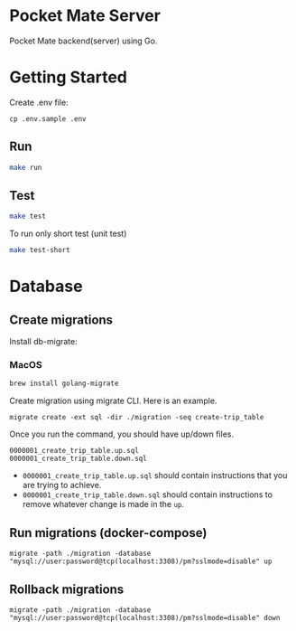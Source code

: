 # Pocket Mate Server

Pocket Mate backend(server) using Go.

# Getting Started

Create .env file:

```
cp .env.sample .env
```

## Run

```bash
make run
```

## Test

```bash
make test
```

To run only short test (unit test)

```bash
make test-short

```

# Database

## Create migrations

Install db-migrate:

### MacOS

```bash
brew install golang-migrate
```

Create migration using migrate CLI. Here is an example.

```
migrate create -ext sql -dir ./migration -seq create-trip_table
```

Once you run the command, you should have up/down files.

```
0000001_create_trip_table.up.sql
0000001_create_trip_table.down.sql
```

- `0000001_create_trip_table.up.sql` should contain instructions that you are trying to achieve.
- `0000001_create_trip_table.down.sql` should contain instructions to remove whatever change is made in the `up`.

## Run migrations (docker-compose)

```
migrate -path ./migration -database "mysql://user:password@tcp(localhost:3308)/pm?sslmode=disable" up
```

## Rollback migrations

```
migrate -path ./migration -database "mysql://user:password@tcp(localhost:3308)/pm?sslmode=disable" down
```
